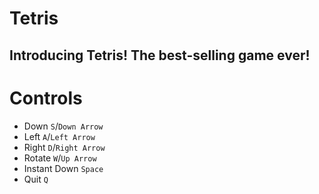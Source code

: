 # Tetris
## Introducing **Tetris**! The best-selling game ever!

# Controls
- Down `S`/`Down Arrow`
- Left `A`/`Left Arrow`
- Right `D`/`Right Arrow`
- Rotate `W`/`Up Arrow`
- Instant Down `Space`
- Quit `Q`
